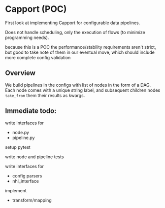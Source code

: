 # Capport (POC)

First look at implementing Capport for configurable data pipelines.

Does not handle scheduling, only the execution of flows 
(to minimize programming needs).

because this is a POC the performance/stability requirements aren't strict,
but good to take note of them in our eventual move, which should include 
more complete config validation

## Overview

We build pipelines in the configs with list of nodes in the form of a DAG.
Each node comes with a unique string label, and subsequent children nodes
`take_from` them their results as kwargs.

## Immediate todo:

write interfaces for
- node.py
- pipeline.py

setup pytest

write node and pipeline tests

write interfaces for 
- config parsers
- nhl_interface

implement
- transform/mapping